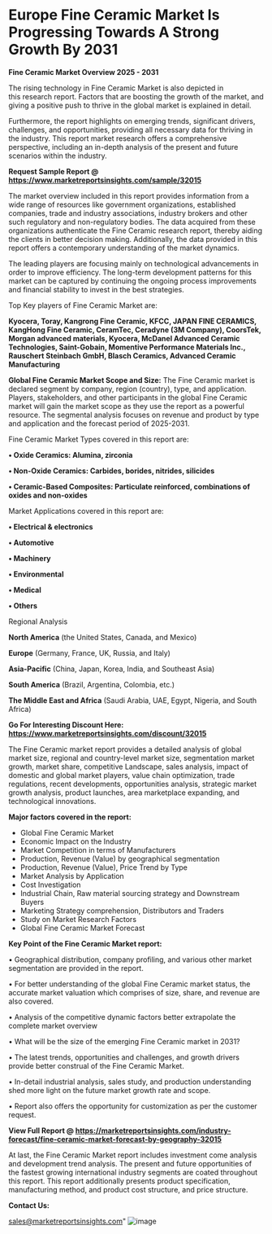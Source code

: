  # Europe Fine Ceramic Market Is Progressing Towards A Strong Growth By 2031

<Strong> Fine Ceramic Market Overview 2025 - 2031</strong>

The rising technology in Fine Ceramic Market is also depicted in this research report. Factors that are boosting the growth of the market, and giving a positive push to thrive in the global market is explained in detail.

Furthermore, the report highlights on emerging trends, significant drivers, challenges, and opportunities, providing all necessary data for thriving in the industry. This report market research offers a comprehensive perspective, including an in-depth analysis of the present and future scenarios within the industry.

<strong>Request Sample Report @ <a href=https://www.marketreportsinsights.com/sample/32015>https://www.marketreportsinsights.com/sample/32015</a></strong>

The market overview included in this report provides information from a wide range of resources like government organizations, established companies, trade and industry associations, industry brokers and other such regulatory and non-regulatory bodies. The data acquired from these organizations authenticate the Fine Ceramic research report, thereby aiding the clients in better decision making. Additionally, the data provided in this report offers a contemporary understanding of the market dynamics.

The leading players are focusing mainly on technological advancements in order to improve efficiency. The long-term development patterns for this market can be captured by continuing the ongoing process improvements and financial stability to invest in the best strategies.

Top Key players of Fine Ceramic Market are:

<strong>Kyocera, Toray, Kangrong Fine Ceramic, KFCC, JAPAN FINE CERAMICS, KangHong Fine Ceramic, CeramTec, Ceradyne (3M Company), CoorsTek, Morgan advanced materials, Kyocera, McDanel Advanced Ceramic Technologies, Saint-Gobain, Momentive Performance Materials Inc., Rauschert Steinbach GmbH, Blasch Ceramics, Advanced Ceramic Manufacturing</strong>

<strong><b>Global Fine Ceramic Market Scope and Size:</b></strong>
The Fine Ceramic market is declared segment by company, region (country), type, and application. Players, stakeholders, and other participants in the global Fine Ceramic market will gain the market scope as they use the report as a powerful resource. The segmental analysis focuses on revenue and product by type and application and the forecast period of 2025-2031.

Fine Ceramic Market Types covered in this report are:

<strong>• Oxide Ceramics: Alumina, zirconia

• Non-Oxide Ceramics: Carbides, borides, nitrides, silicides

• Ceramic-Based Composites: Particulate reinforced, combinations of oxides and non-oxides</strong>

Market Applications covered in this report are:

<strong>• Electrical & electronics

• Automotive

• Machinery

• Environmental

• Medical

• Others</strong> 

Regional Analysis

<strong>North America</strong> (the United States, Canada, and Mexico)

<strong>Europe</strong> (Germany, France, UK, Russia, and Italy)

<strong>Asia-Pacific</strong> (China, Japan, Korea, India, and Southeast Asia)

<strong>South America</strong> (Brazil, Argentina, Colombia, etc.)

<strong>The Middle East and Africa</strong> (Saudi Arabia, UAE, Egypt, Nigeria, and South Africa)

<strong>Go For Interesting Discount Here: <a href=https://www.marketreportsinsights.com/discount/32015>https://www.marketreportsinsights.com/discount/32015</a></strong>

The Fine Ceramic market report provides a detailed analysis of global market size, regional and country-level market size, segmentation market growth, market share, competitive Landscape, sales analysis, impact of domestic and global market players, value chain optimization, trade regulations, recent developments, opportunities analysis, strategic market growth analysis, product launches, area marketplace expanding, and technological innovations.

<strong><b>Major factors covered in the report:</b></strong>
<ul>
  <li>Global Fine Ceramic Market </li>
  <li>Economic Impact on the Industry</li>
  <li>Market Competition in terms of Manufacturers</li>
  <li>Production, Revenue (Value) by geographical segmentation</li>
  <li>Production, Revenue (Value), Price Trend by Type</li>
  <li>Market Analysis by Application</li>
  <li>Cost Investigation</li>
  <li>Industrial Chain, Raw material sourcing strategy and Downstream Buyers</li>
  <li>Marketing Strategy comprehension, Distributors and Traders</li>
  <li>Study on Market Research Factors</li>
  <li>Global Fine Ceramic Market Forecast</li>
</ul>

<strong><b>Key Point of the Fine Ceramic Market report:</b></strong>

• Geographical distribution, company profiling, and various other market segmentation are provided in the report.

• For better understanding of the global Fine Ceramic market status, the accurate market valuation which comprises of size, share, and revenue are also covered.

• Analysis of the competitive dynamic factors better extrapolate the complete market overview

• What will be the size of the emerging Fine Ceramic market in 2031?

• The latest trends, opportunities and challenges, and growth drivers provide better construal of the Fine Ceramic Market.

• In-detail industrial analysis, sales study, and production understanding shed more light on the future market growth rate and scope.

• Report also offers the opportunity for customization as per the customer request.

<strong><b>View Full Report @ <a href=https://marketreportsinsights.com/industry-forecast/fine-ceramic-market-forecast-by-geography-32015>https://marketreportsinsights.com/industry-forecast/fine-ceramic-market-forecast-by-geography-32015</a></b></strong>


At last, the Fine Ceramic Market report includes investment come analysis and development trend analysis. The present and future opportunities of the fastest growing international industry segments are coated throughout this report. This report additionally presents product specification, manufacturing method, and product cost structure, and price structure.

<strong>Contact Us:</strong>

sales@marketreportsinsights.com"
![image](https://github.com/user-attachments/assets/83b1cafd-5c9b-465c-99c2-c1e182ad8ff1)
